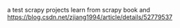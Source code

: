 a test scrapy projects 
learn from scrapy book and https://blog.csdn.net/zjiang1994/article/details/52779537